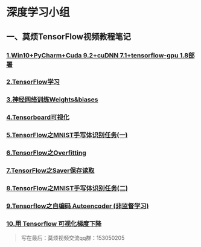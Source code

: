 
# 深度学习小组

## 一、莫烦TensorFlow视频教程笔记

### [1.Win10+PyCharm+Cuda 9.2+cuDNN 7.1+tensorflow-gpu 1.8部署]() 
### [2.TensorFlow学习]() 
### [3.神经网络训练Weights&biases]() 
### [4.Tensorboard可视化]()  
### [5.TensorFlow之MNIST手写体识别任务(一)]() 
### [6.TensorFlow之Overfitting]()
### [7.TensorFlow之Saver保存读取]()
### [8.TensorFlow之MNIST手写体识别任务(二)]()
### [9.Tensorflow之自编码 Autoencoder (非监督学习)]() 
### [10.用 Tensorflow 可视化梯度下降]() 





>写在最后：莫烦视频交流qq群：153050205